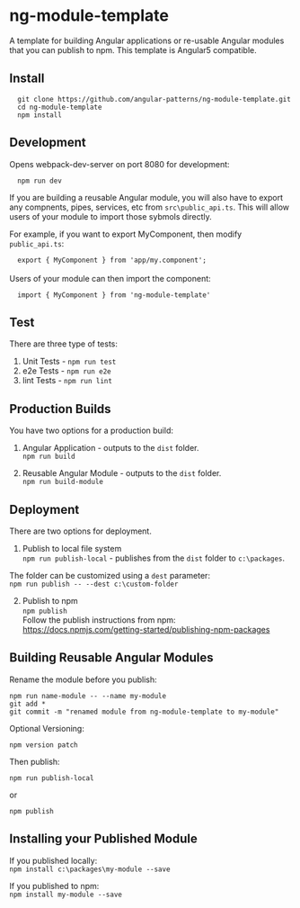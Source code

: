 # ng-module-template

A template for building Angular applications or re-usable Angular modules that you can publish to npm. This template is Angular5 compatible.

## Install

`  git clone https://github.com/angular-patterns/ng-module-template.git`<br />
`  cd ng-module-template` <br />
`  npm install`

## Development

Opens webpack-dev-server on port 8080 for development:

`  npm run dev`

If you are building a reusable Angular module, you will also have to export any compnents, pipes, services, etc from `src\public_api.ts`. This will allow users of your module to import those sybmols directly.

For example, if you want to export MyComponent, then modify `public_api.ts`:<br />

`  export { MyComponent } from 'app/my.component';`
<br />
<br />
Users of your module can then import the component:<br />

`  import { MyComponent } from 'ng-module-template'`

## Test

There are three type of tests: 

1. Unit Tests - `npm run test`
2. e2e Tests - `npm run e2e`
3. lint Tests - `npm run lint`

## Production Builds

You have two options for a production build:

1. Angular Application - outputs to the `dist` folder.<br/>
  `npm run build`
 
2. Reusable Angular Module - outputs to the `dist` folder.<br/>
  `npm run build-module`
  
## Deployment

There are two options for deployment.

1. Publish to local file system<br/>
  `npm run publish-local` - publishes from the `dist` folder to `c:\packages`. <br />
  
  The folder can be customized using a `dest` parameter:<br/>
  `npm run publish -- --dest c:\custom-folder`
  
2. Publish to npm<br/>
  `npm publish`<br/>
  Follow the publish instructions from npm: https://docs.npmjs.com/getting-started/publishing-npm-packages
  
## Building Reusable Angular Modules

Rename the module before you publish:<br />

`npm run name-module -- --name my-module` <br />
`git add *` <br />
`git commit -m "renamed module from ng-module-template to my-module"`

Optional Versioning:

`npm version patch`

Then publish:

`npm run publish-local`

or

`npm publish`

## Installing your Published Module

If you published locally:<br />
`npm install c:\packages\my-module --save`

If you published to npm:<br />
`npm install my-module --save`






